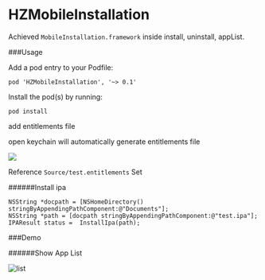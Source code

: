 HZMobileInstallation
==================

Achieved `MobileInstallation.framework` inside install, uninstall, appList.

###Usage

Add a pod entry to your Podfile:

	pod 'HZMobileInstallation', '~> 0.1'
	
Install the pod(s) by running:

	pod install
	
add entitlements file

open keychain will automatically generate entitlements file

![](http://ww3.sinaimg.cn/large/62b50d84tw1eeit6olyoyj20h104fjre.jpg)

Reference `Source/test.entitlements` Set 


######Install ipa

	NSString *docpath = [NSHomeDirectory() stringByAppendingPathComponent:@"Documents"];
    NSString *path = [docpath stringByAppendingPathComponent:@"test.ipa"];
    IPAResult status =  InstallIpa(path);



###Demo

######Show App List


![list](http://ww3.sinaimg.cn/large/62b50d84tw1ee7d69bdffj20hs0qo0v6.jpg)